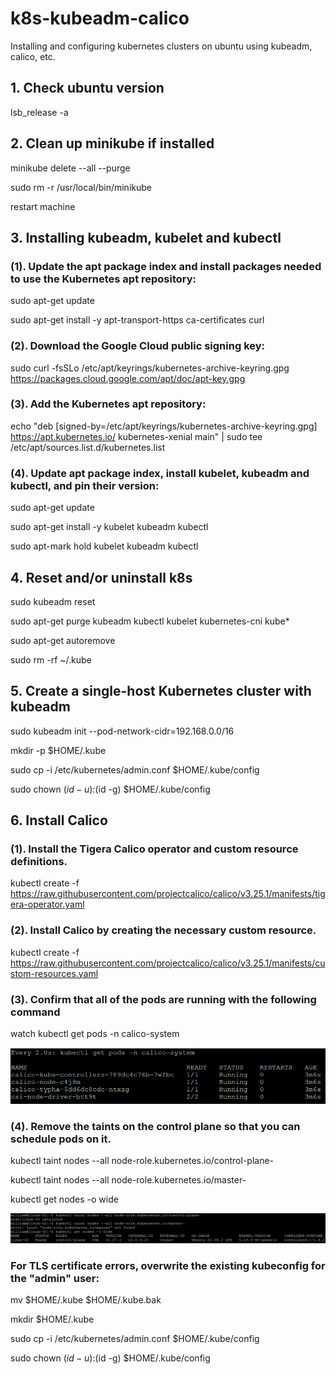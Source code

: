 # k8s-kubeadm-calico
Installing and configuring kubernetes clusters on ubuntu using kubeadm, calico, etc.

## 1. Check ubuntu version

lsb_release -a

## 2. Clean up minikube if installed

minikube delete --all --purge

sudo rm -r /usr/local/bin/minikube

restart machine

## 3. Installing kubeadm, kubelet and kubectl

### (1). Update the apt package index and install packages needed to use the Kubernetes apt repository:

sudo apt-get update

sudo apt-get install -y apt-transport-https ca-certificates curl

### (2). Download the Google Cloud public signing key:

sudo curl -fsSLo /etc/apt/keyrings/kubernetes-archive-keyring.gpg https://packages.cloud.google.com/apt/doc/apt-key.gpg

### (3). Add the Kubernetes apt repository:

echo "deb [signed-by=/etc/apt/keyrings/kubernetes-archive-keyring.gpg] https://apt.kubernetes.io/ kubernetes-xenial main" | sudo tee /etc/apt/sources.list.d/kubernetes.list


### (4). Update apt package index, install kubelet, kubeadm and kubectl, and pin their version:

sudo apt-get update

sudo apt-get install -y kubelet kubeadm kubectl

sudo apt-mark hold kubelet kubeadm kubectl

## 4. Reset and/or uninstall k8s

sudo kubeadm reset

sudo apt-get purge kubeadm kubectl kubelet kubernetes-cni kube*   

sudo apt-get autoremove  

sudo rm -rf ~/.kube

## 5. Create a single-host Kubernetes cluster with kubeadm

sudo kubeadm init --pod-network-cidr=192.168.0.0/16

mkdir -p $HOME/.kube

sudo cp -i /etc/kubernetes/admin.conf $HOME/.kube/config

sudo chown $(id -u):$(id -g) $HOME/.kube/config

## 6. Install Calico

### (1). Install the Tigera Calico operator and custom resource definitions.

kubectl create -f https://raw.githubusercontent.com/projectcalico/calico/v3.25.1/manifests/tigera-operator.yaml

### (2). Install Calico by creating the necessary custom resource.

kubectl create -f https://raw.githubusercontent.com/projectcalico/calico/v3.25.1/manifests/custom-resources.yaml

### (3). Confirm that all of the pods are running with the following command

watch kubectl get pods -n calico-system

![screen-shot-k8s-calico-pods](screen-shot/calico-pods.png)

### (4). Remove the taints on the control plane so that you can schedule pods on it.

kubectl taint nodes --all node-role.kubernetes.io/control-plane-

kubectl taint nodes --all node-role.kubernetes.io/master-

kubectl get nodes -o wide

![screen-shot-k8s-calico-pods](screen-shot/taint-node.png)

### For TLS certificate errors, overwrite the existing kubeconfig for the "admin" user:

mv  $HOME/.kube $HOME/.kube.bak

mkdir $HOME/.kube

sudo cp -i /etc/kubernetes/admin.conf $HOME/.kube/config

sudo chown $(id -u):$(id -g) $HOME/.kube/config
